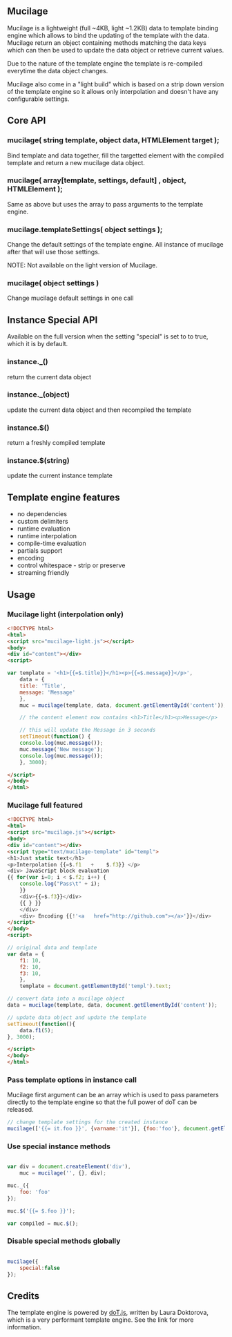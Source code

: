 ## Mucilage

Mucilage is a lightweight (full ~4KB, light ~1.2KB) data to template binding engine which allows to bind the updating of the template with the data.
Mucilage return an object containing methods matching the data keys which can then be used to update the data object or retrieve current values.

Due to the nature of the template engine the template is re-compiled everytime the data object changes.

Mucilage also come in a "light build" which is based on a strip down version of the template engine so it allows only interpolation and doesn't have any configurable settings.

## Core API

### mucilage( string template, object data, HTMLElement target );

Bind template and data together, fill the targetted element with the compiled template and return a new mucilage data object.

### mucilage( array[template, settings, default] , object, HTMLElement );

Same as above but uses the array to pass arguments to the template engine.

### mucilage.templateSettings( object settings );

Change the default settings of the template engine. All instance of mucilage after that will use those settings.

NOTE: Not available on the light version of Mucilage.

### mucilage( object settings )

Change mucilage default settings in one call

## Instance Special API

Available on the full version when the setting "special" is set to to true, which it is by default.

### instance._()

return the current data object

### instance._(object)

update the current data object and then recompiled the template

### instance.$()

return a freshly compiled template

### instance.$(string)

update the current instance template

## Template engine features

* no dependencies
* custom delimiters
* runtime evaluation
* runtime interpolation
* compile-time evaluation
* partials support
* encoding
* control whitespace - strip or preserve
* streaming friendly

## Usage

### Mucilage light (interpolation only)

```html
<!DOCTYPE html>
<html>
<script src="mucilage-light.js"></script>
<body>
<div id="content"></div>
<script>
```

```javascript
var template = '<h1>{{=$.title}}</h1><p>{{=$.message}}</p>',
    data = {
	title: 'Title',
	message: 'Message'
    },
    muc = mucilage(template, data, document.getElementById('content')); 

    // the content element now contains <h1>Title</h1><p>Message</p>

    // this will update the Message in 3 seconds
    setTimeout(function() {
	console.log(muc.message());
	muc.message('New message');
	console.log(muc.message());
    }, 3000);


```
```html
</script>
</body>
</html>
```

### Mucilage full featured

```html
<!DOCTYPE html>
<html>
<script src="mucilage.js"></script>
<body>
<div id="content"></div>
<script type="text/mucilage-template" id="templ">
<h1>Just static text</h1>
<p>Interpolation {{=$.f1   +	$.f3}} </p>
<div> JavaScript block evaluation
{{ for(var i=0; i < $.f2; i++) {
    console.log("Pass\t" + i);
    }}
    <div>{{=$.f3}}</div>
    {{ } }}
    </div>
    <div> Encoding {{!'<a   href="http://github.com"></a>'}}</div>
</script>
</body>
<script>
```
```javascript
// original data and template
var data = {
	f1: 10,
	f2: 10,
	f3: 10,
    },
    template = document.getElementById('templ').text;

// convert data into a mucilage object
data = mucilage(template, data, document.getElementById('content'));

// update data object and update the template
setTimeout(function(){
    data.f1(5);
}, 3000);
```
```html
</script>
</body>
</html>
```

### Pass template options in instance call

Mucilage first argument can be an array which is used to pass parameters directly to the template engine
so that the full power of doT can be released.

```javascript
// change template settings for the created instance
mucilage(['{{= it.foo }}', {varname:'it'}], {foo:'foo'}, document.getElementById('content')); 
```

### Use special instance methods

```javascript

var div = document.createElement('div'),
    muc = mucilage('', {}, div);

muc._({
    foo: 'foo'
});

muc.$('{{= $.foo }}');

var compiled = muc.$();

```

### Disable special methods globally

```javascript

mucilage({
    special:false
});

```

## Credits

The template engine is powered by [doT.js](http://olado.github.com/doT/), written by Laura Doktorova, which is a very performant template engine. See the link for more information.

